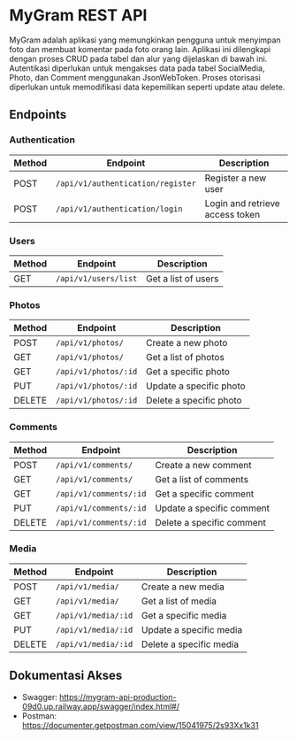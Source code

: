 # MyGram REST API

MyGram adalah aplikasi yang memungkinkan pengguna untuk menyimpan foto dan membuat komentar pada foto orang lain. Aplikasi ini dilengkapi dengan proses CRUD pada tabel dan alur yang dijelaskan di bawah ini. Autentikasi diperlukan untuk mengakses data pada tabel SocialMedia, Photo, dan Comment menggunakan JsonWebToken. Proses otorisasi diperlukan untuk memodifikasi data kepemilikan seperti update atau delete.

## Endpoints

### Authentication

| Method | Endpoint                   | Description                       |
| ------ | -------------------------- | --------------------------------- |
| POST   | `/api/v1/authentication/register` | Register a new user             |
| POST   | `/api/v1/authentication/login`    | Login and retrieve access token |

### Users

| Method | Endpoint          | Description         |
| ------ | ----------------- | ------------------- |
| GET    | `/api/v1/users/list` | Get a list of users |

### Photos

| Method | Endpoint                     | Description                  |
| ------ | ---------------------------- | ---------------------------- |
| POST   | `/api/v1/photos/`            | Create a new photo           |
| GET    | `/api/v1/photos/`            | Get a list of photos         |
| GET    | `/api/v1/photos/:id`         | Get a specific photo         |
| PUT    | `/api/v1/photos/:id`         | Update a specific photo      |
| DELETE | `/api/v1/photos/:id`         | Delete a specific photo      |

### Comments

| Method | Endpoint                     | Description                   |
| ------ | ---------------------------- | ----------------------------- |
| POST   | `/api/v1/comments/`          | Create a new comment          |
| GET    | `/api/v1/comments/`          | Get a list of comments        |
| GET    | `/api/v1/comments/:id`       | Get a specific comment        |
| PUT    | `/api/v1/comments/:id`       | Update a specific comment     |
| DELETE | `/api/v1/comments/:id`       | Delete a specific comment     |

### Media

| Method | Endpoint                     | Description                   |
| ------ | ---------------------------- | ----------------------------- |
| POST   | `/api/v1/media/`             | Create a new media            |
| GET    | `/api/v1/media/`             | Get a list of media           |
| GET    | `/api/v1/media/:id`          | Get a specific media          |
| PUT    | `/api/v1/media/:id`          | Update a specific media       |
| DELETE | `/api/v1/media/:id`          | Delete a specific media       |

## Dokumentasi Akses

- Swagger: https://mygram-api-production-09d0.up.railway.app/swagger/index.html#/
- Postman: https://documenter.getpostman.com/view/15041975/2s93Xx1k31

